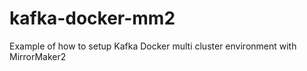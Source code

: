 # kafka-docker-mm2
Example of how to setup Kafka Docker multi cluster environment with MirrorMaker2 
